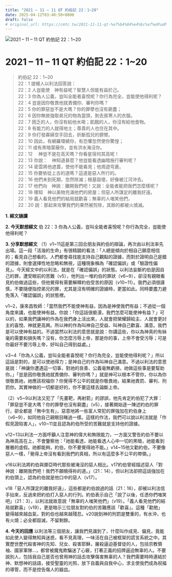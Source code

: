 ```yaml
---
title: "2021 – 11 – 11 QT 約伯記 22：1~20"
date: 2025-04-12T03:40:50+0800
draft: false
# original_url: https://cmtc.tw/2021-11-11-qt-%e7%b4%84%e4%bc%af%e8%a8%98-22%ef%bc%9a120
---
```


![2021 – 11 – 11 QT 約伯記 22：1\~20](/images/qt.jpg   "2021 – 11 – 11 QT 約伯記 22：1\~20")

# 2021 – 11 – 11 QT 約伯記 22：1\~20

> 約伯記 22：1\~20  
> 22：1 提幔人以利法回答說：  
> 22：2 人豈能使　神有益呢？智慧人但能有益於己。  
> 22：3 你為人公義，豈叫全能者喜悅呢？你行為完全，豈能使他得利呢？  
> 22：4 豈是因你敬畏他就責備你、審判你嗎？  
> 22：5 你的罪惡豈不是大嗎？你的罪孽也沒有窮盡；  
> 22：6 因你無故強取弟兄的物為當頭，剝去貧寒人的衣服。  
> 22：7 困乏的人，你沒有給他水喝；飢餓的人，你沒有給他食物。  
> 22：8 有能力的人就得地土；尊貴的人也住在其中。  
> 22：9 你打發寡婦空手回去，折斷孤兒的膀臂。  
> 22：10 因此，有網羅環繞你，有恐懼忽然使你驚惶；  
> 22：11 或有黑暗蒙蔽你，並有洪水淹沒你。  
> 22：12 　神豈不是在高天嗎？你看星宿何其高呢！  
> 22：13 你說：　神知道甚麼？他豈能看透幽暗施行審判呢？  
> 22：14 密雲將他遮蓋，使他不能看見；他周遊穹蒼。  
> 22：15 你要依從上古的道嗎？這道是惡人所行的。  
> 22：16 他們未到死期，忽然除滅；根基毀壞，好像被江河沖去。  
> 22：17 他們向　神說：離開我們吧！又說：全能者能把我們怎麼樣呢？  
> 22：18 哪知　神以美物充滿他們的房屋；但惡人所謀定的離我好遠。  
> 22：19 義人看見他們的結局就歡喜；無辜的人嗤笑他們，  
> 22：20 說：那起來攻擊我們的果然被剪除，其餘的都被火燒滅。

**1. 經文誦讀**

**2.  今天默想經文**
伯 22：3 你為人公義，豈叫全能者喜悅呢？你行為完全，豈能使他得利呢？

**3. 分享默想經文**
（1）v1\~11這是第三回合朋友與約伯的辯論，再次由以利法率先出場。這一段「活潑的生命」有很精闢的看法：「人總是傾向於相自己願意相信的；看見自己想看的。人們都會尋找能支持自己觀點的證據，而對於證明自己是錯的證據，則會選擇性地忽略和無視，這種現象稱為「確認偏誤」或「驗證性偏見」。今天經文中的以利法，就是在「確認偏誤」的狀態。以利法妄斷約伯是因自己的罪，遭受眼前的苦難（v5），他列出一堆約伯的罪狀（v6\~9），卻沒有親眼看見約伯做過這些，但他覺得有需要解釋約伯受苦的原因（v10\~11）。我們必須很謹慎，不要隨便指控弟兄的罪，尤其是沒有明確的證據時，更當如此。同時要盡力避免落入「確認偏誤」的狀態裡。

v1\~2，康來昌牧師：「當然我們不能使神有益，因為是神使我們有益；不過從一個角度來講，也能使神有益。你說：「你這話很褻瀆，我們怎麼可能使神有益？」可以的，如果我們讓神的作為在我們身上活出來，人就會把榮耀歸給主、人就會更討主的喜悅、神就更高興。所以神的作為叫神自己受益、叫神自己歡喜、滿意。我們是可以使神有益的。不過當然以利法的意思就是說：你講這些，你以為神真的有絲毫的需要和損失嗎？沒有，你怎麼污辱上帝，那是你的事，上帝不會受污辱；可是你最好不要污辱上帝，好叫自己得到益處。」

v3\~4「你為人公義，豈叫全能者喜悅呢？你行為完全，豈能使他得利呢？」所以這話是對的，是可以使祂得力；是神自己的作為叫神自己滿意。不過以利法的意思是說：「神讓你遭遇這一切事，對祂的良善、公義毫無虧損，祂做這些事是要幫助你。」「豈是因你敬畏祂就責備你、審判你嗎？」就是神可以根本不管你，你以為你很敬畏祂，祂應該祝福你？你覺得不公平的就是你敬畏祂，結果祂責罰、審判、刑罰你。其實神做的一切都是好的，你不要這樣去論斷上帝。

（2）v5\~9以利法又犯了「先畫靶，再射箭」的謬誤，他先肯定約伯犯了大罪：「罪惡豈不是大嗎？你的罪孽也沒有窮盡」（v5），接著開始逐一陳述約伯的罪行，卻全都是「無中生有」，惡意地將一些富人常犯的罪強加在約伯身上（v6\~9），如同他自己親眼目睹過一樣。這樣的作法，我們可以說以利法就是「作假見證陷害人」，v10\~11並且認為約伯所受的苦難就是支持他的證據。

v12\~13以利法一方面呼籲人注意神的偉大和無限能力，一方面又警告約伯不要以為神高高在上，不會鑒察他：「祂能看透，祂能看透人心中一切的黑暗，祂能看到層層的虛假。祂都能夠，約伯，你不要覺得祂不能。」v14\~15他又勸約伯，不要像惡人一樣，「覺得上帝沒有看到我們的真相，所以有這麼多不公平的帶領。」

v16以利法將約伯與挪亞時代那些被淹沒的惡人相比。v17約伯曾經描述惡人「對神說：離開我們吧！我們不願曉得祢的道。」（21：14），但以利法卻把這話強加在約伯頭上，認為約伯就是他口中的惡人（v17）。

v18「惡人所謀定的離我好遠」，這些都是約伯說過的話（21：16），卻被以利法信手拈來，反過來把約伯打入惡人的行列。約伯表示自己「說了以後，任憑你們嗤笑吧」（21：3），以利法就故意說「無辜的人嗤笑他們」（v19）。「義人看見他們的結局就歡喜」（v19），更是暗示三位朋友對約伯的苦難應該「歡喜」。這種「勸勉」變得越來越血氣，對約伯也越來越殘忍。v20說到神的刑罰是雙重的，有水沖，也有火燒；必全都毀滅，不留剩餘。

**4. 今天的回應**
以利法等三個朋友，讓我們見識到了，什麼叫作成見、偏見，竟能如此使人變得無知與迷惑，看不見真理，一味活在自己被框架的謊言系統之中。其實歷世歷代殺害神的先知、兒女、殺害耶穌，屠殺逼迫基督徒的人，包括宗教領袖、國家軍隊…，都曾被魔鬼欺騙迷了心竅，打著正義的招牌逼迫無辜的人。不要說別人，包括我自己是否也曾用神的話去攻擊傷害無辜的人？我們需要時時連結於神、默想神的話語，接受聖靈的光照，放下自義與自我中心，求主使我們成為祝福的導管，而不是控告傷人的器皿。
